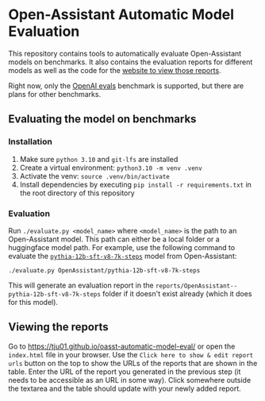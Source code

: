 # Open-Assistant Automatic Model Evaluation

This repository contains tools to automatically evaluate Open-Assistant models on benchmarks.
It also contains the evaluation reports for different models as well as the code for the [website to view those reports](https://tju01.github.io/oasst-automatic-model-eval/).

Right now, only the [OpenAI evals](https://github.com/openai/evals) benchmark is supported, but there are plans for other benchmarks.

## Evaluating the model on benchmarks

### Installation

1. Make sure `python 3.10` and `git-lfs` are installed
2. Create a virtual environment: `python3.10 -m venv .venv`
3. Activate the venv: `source .venv/bin/activate`
4. Install dependencies by executing `pip install -r requirements.txt` in the root directory of this repository

### Evaluation

Run `./evaluate.py <model_name>` where `<model_name>` is the path to an Open-Assistant model.
This path can either be a local folder or a huggingface model path.
For example, use the following command to evaluate the [`pythia-12b-sft-v8-7k-steps`](https://huggingface.co/OpenAssistant/oasst-sft-1-pythia-12b) model from Open-Assistant:
```
./evaluate.py OpenAssistant/pythia-12b-sft-v8-7k-steps
```
This will generate an evaluation report in the `reports/OpenAssistant--pythia-12b-sft-v8-7k-steps` folder if it doesn't exist already (which it does for this model).

## Viewing the reports

Go to https://tju01.github.io/oasst-automatic-model-eval/ or open the `index.html` file in your browser.
Use the `Click here to show & edit report urls` button on the top to show the URLs of the reports that are shown in the table.
Enter the URL of the report you generated in the previous step (it needs to be accessible as an URL in some way).
Click somewhere outside the textarea and the table should update with your newly added report.
